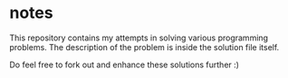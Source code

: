 notes
=====
This repository contains my attempts in solving various programming problems.
The description of the problem is inside the solution file itself.

Do feel free to fork out and enhance these solutions further :)

